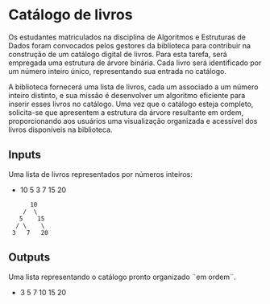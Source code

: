 # Catálogo de livros
Os estudantes matriculados na disciplina de Algoritmos e Estruturas de Dados foram convocados pelos gestores da biblioteca para contribuir na construção de um catálogo digital de livros. Para esta tarefa, será empregada uma estrutura de árvore binária. Cada livro será identificado por um número inteiro único, representando sua entrada no catálogo.

A biblioteca fornecerá uma lista de livros, cada um associado a um número inteiro distinto, e sua missão é desenvolver um algoritmo eficiente para inserir esses livros no catálogo. Uma vez que o catálogo esteja completo, solicita-se que apresentem a estrutura da árvore resultante em ordem, proporcionando aos usuários uma visualização organizada e acessível dos livros disponíveis na biblioteca.

## Inputs
Uma lista de livros representados por números inteiros:

- 10 5 3 7 15 20

```
      10
    /  \
   5    15
  / \    \
 3   7   20

```

## Outputs
Uma lista representando o catálogo pronto organizado ¨em ordem¨.

- 3 5 7 10 15 20
